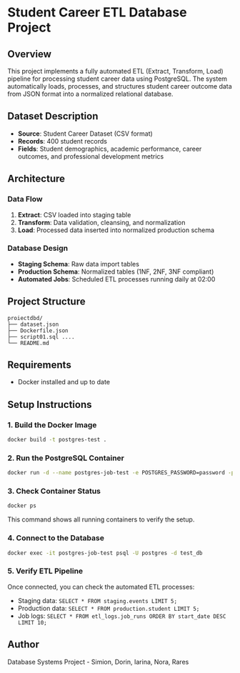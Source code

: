 # Student Career ETL Database Project

## Overview
This project implements a fully automated ETL (Extract, Transform, Load) pipeline for processing student career data using PostgreSQL. The system automatically loads, processes, and structures student career outcome data from JSON format into a normalized relational database.

## Dataset Description
- **Source**: Student Career Dataset (CSV format)
- **Records**: 400 student records
- **Fields**: Student demographics, academic performance, career outcomes, and professional development metrics

## Architecture

### Data Flow
1. **Extract**: CSV loaded into staging table
2. **Transform**: Data validation, cleansing, and normalization
3. **Load**: Processed data inserted into normalized production schema

### Database Design
- **Staging Schema**: Raw data import tables
- **Production Schema**: Normalized tables (1NF, 2NF, 3NF compliant)
- **Automated Jobs**: Scheduled ETL processes running daily at 02:00

## Project Structure
```
proiectdbd/
├── dataset.json
├── Dockerfile.json      
├── script01.sql ....
└── README.md
```

## Requirements
- Docker installed and up to date

## Setup Instructions

### 1. Build the Docker Image
```bash
docker build -t postgres-test .
```

### 2. Run the PostgreSQL Container
```bash
docker run -d --name postgres-job-test -e POSTGRES_PASSWORD=password -p 5432:5432 postgres-test
```

### 3. Check Container Status
```bash
docker ps
```
This command shows all running containers to verify the setup.

### 4. Connect to the Database
```bash
docker exec -it postgres-job-test psql -U postgres -d test_db
```

### 5. Verify ETL Pipeline
Once connected, you can check the automated ETL processes:
- Staging data: `SELECT * FROM staging.events LIMIT 5;`
- Production data: `SELECT * FROM production.student LIMIT 5;`
- Job logs: `SELECT * FROM etl_logs.job_runs ORDER BY start_date DESC LIMIT 10;`

## Author
Database Systems Project - Simion, Dorin, Iarina, Nora, Rares
